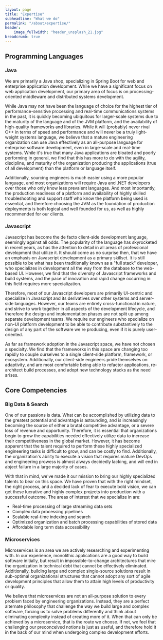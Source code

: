 ```yaml
---
layout: page
title: "Expertise"
subheadline: "What we do"
permalink: "/about/expertise/"
header:
    image_fullwidth: "header_unsplash_21.jpg"
breadcrumb: true
---
```


## Programming Languages

### Java

We are primarily a Java shop, specializing in Spring Boot for web and enterprise application development. While we have a significant focus on web application development, our primary area of focus is on processing-oriented middleware and distributed systems development.

While Java may not have been the language of choice for the highest tier of performance-sensitive processing and real-time communications systems in the past, it is quickly becoming ubiquitous for larger-scale systems due to the maturity of the language and of the JVM platform, and the availability of high-quality frameworks and libraries. While it will (probably) never rival C++ in terms of speed and performance and will never be a truly light-weight systems language, we believe that a mature engineering organization can use Java effectively as an all-purpose language for enterprise software development, even in large-scale and real-time systems. While it's true that many Java applications are bloated and poorly performing in general, we find that this has more to do with the agility, discipline, and maturity of the organization producing the applications (true of all development) than the platform or language itself.

Additionally, sourcing engineers is much easier using a more popular language, and most organizations will require Java and .NET developers over those who only know less prevalent languages. And most importantly, the production readiness of a platform and availability of highly skilled troubleshooting and support staff who know the platform being used is essential, and therefore choosing the JVM as the foundation of production deployments is both logical and well founded for us, as well as highly recommended for our clients.

### Javascript

Javascript has become the de facto client-side development language, seemingly against all odds. The popularity of the language has skyrocketed in recent years, as has the attention to detail in all areas of professional development that utilize it. It should come as no surprise then, that we have an emphasis on Javascript development as a primary skillset. It is still possible to be what has been traditionally known as a "full stack" developer, who specializes in development all the way from the database to the web-based UI. However, we find that the diversity of Javascript frameworks and build systems, and the pace of innovation and rapid change occurring in this field requires more specialization.

Therefore, most of our Javascript developers are primarily UI-centric and specialize in Javascript and its derivatives over other systems and server-side languages. However, our teams are entirely cross-functional in nature, and strive to work together in all aspects of the development lifecycle, and therefore the design and implementation phases are not split up among separate development teams. We require our engineers who specialize on non-UI platform development to be able to contribute substantively to the design of any part of the software we're producing, even if it is purely user-oriented.

As far as framework adoption in the Javascript space, we have not chosen a specialty. We find that the frameworks in this space are changing too rapidly to couple ourselves to a single client-side platform, framework, or ecosystem. Additionally, our client-side engineers pride themselves on adaptivity, and are most comfortable being able to refactor applications, re-architect build processes, and adopt new technology stacks as the need arises.

## Core Competencies

### Big Data &amp; Search

One of our passions is data. What can be accomplished by utilizing data to the greatest potential and advantage is astounding, and is increasingly becoming the source of either a brutal competitive advantage, or a severe loss of revenue and opportunity. Therefore, it is essential that organizations begin to grow the capabilities needed effectively utilize data to increase their competitiveness in the global market. However, it has become apparent that the talent required to perform these highly specialized engineering tasks is difficult to grow, and can be costly to find. Additionally, the organization's ability to execute a vision that requires mature DevOps and engineering prowess is almost always decidedly lacking, and will end in abject failure in a large majority of cases.

With that in mind, we've made it our mission to bring our highly specialized talents to bear on this space. We have proven that with the right mindset, the right process, and a decided lack of fear to execute bold vision, we can get these lucrative and highly complex projects into production with a successful outcome. The areas of interest that we specialize in are:

* Real-time processing of large streaming data sets
* Complex data processing pipelines
* Scalable real-time indexing and search
* Optimized organization and batch processing capabilities of stored data
* Affordable long term data accessibility

### Microservices

Microservices is an area we are actively researching and experimenting with. In our experience, monolithic applications are a good way to build software initially, but result in impossible-to-change architectures that mire the organization in technical debt that cannot be effectively eliminated. Additionally, building large and complex single-source solutions result in sub-optimal organizational structures that cannot adopt any sort of agile development principles that allow them to attain high levels of productivity or quality.

We believe that microservices are not an all-purpose solution to every problem faced by engineering organizations. Instead, they are a perfect alternate philosophy that challenge the way we build large and complex software, forcing us to solve problems differently and think about eliminating complexity instead of creating more of it. When that can only be achieved by a microservice, that is the route we choose. If not, we feel that challenging our preconceived notions is just as useful, and therefore hold it in the back of our mind when undergoing complex development efforts.


[1]: #
[2]: #
[3]: #
[4]: #
[5]: #
[6]: #
[7]: #
[8]: #
[9]: #
[10]: #